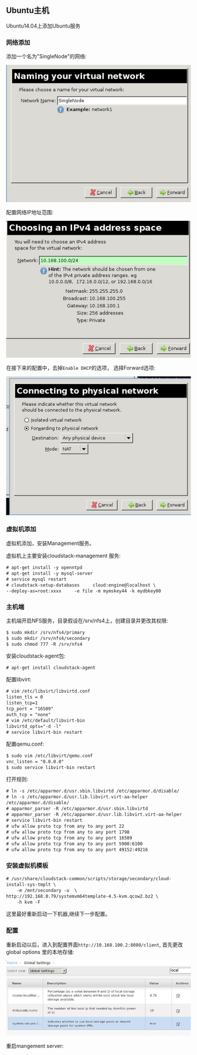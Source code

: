 ## Ubuntu主机
Ubuntu14.04上添加Ubuntu服务
### 网络添加
添加一个名为"SingleNode"的网络:    

![/images/2015_10_16_12_23_26_526x390.jpg](/images/2015_10_16_12_23_26_526x390.jpg)    

配置网络IP地址范围:    

![/images/2015_10_16_12_24_51_507x375.jpg](/images/2015_10_16_12_24_51_507x375.jpg)    

在接下来的配置中，去掉`Enable DHCP`的选项， 选择Forward选项:    

![/images/2015_10_16_12_25_45_536x402.jpg](/images/2015_10_16_12_25_45_536x402.jpg)    

### 虚拟机添加
虚拟机添加，安装Management服务。

虚拟机上主要安装cloudstack-management 服务:    

```
# apt-get install -y openntpd
# apt-get install -y mysql-server
# service mysql restart
# cloudstack-setup-databases     cloud:engine@localhost \
--deploy-as=root:xxxx     -e file -m mymskey44 -k mydbkey00
```

### 主机端
主机端开启NFS服务，目录假设在/srv/nfs4上，创建目录并更改其权限:    

```
$ sudo mkdir /srv/nfs4/primary
$ sudo mkdir /srv/nfs4/secondary
$ sudo chmod 777 -R /srv/nfs4
```

安装cloudstack-agent包:    

```
# apt-get install cloudstack-agent
```

配置libvirt:    

```
# vim /etc/libvirt/libvirtd.conf 
listen_tls = 0
listen_tcp=1
tcp_port = "16509"
auth_tcp = "none"
# vim /etc/default/libvirt-bin 
libvirtd_opts="-d -l"
# service libvirt-bin restart
```

配置qemu.conf:    

```
$ sudo vim /etc/libvirt/qemu.conf 
vnc_listen = "0.0.0.0"
$ sudo service libvirt-bin restart
```

打开规则:    

```
# ln -s /etc/apparmor.d/usr.sbin.libvirtd /etc/apparmor.d/disable/
# ln -s /etc/apparmor.d/usr.lib.libvirt.virt-aa-helper /etc/apparmor.d/disable/
# apparmor_parser -R /etc/apparmor.d/usr.sbin.libvirtd
# apparmor_parser -R /etc/apparmor.d/usr.lib.libvirt.virt-aa-helper
# service libvirt-bin restart
# ufw allow proto tcp from any to any port 22
# ufw allow proto tcp from any to any port 1798
# ufw allow proto tcp from any to any port 16509
# ufw allow proto tcp from any to any port 5900:6100
# ufw allow proto tcp from any to any port 49152:49216
```

### 安装虚拟机模板

```
# /usr/share/cloudstack-common/scripts/storage/secondary/cloud-install-sys-tmplt \
    -m /mnt/secondary -u  \
http://192.168.0.79/systemvm64template-4.5-kvm.qcow2.bz2 \ 
    -h kvm -F
```

这里最好重新启动一下机器,继续下一步配置。        

### 配置
重新启动以后，进入到配置界面`http://10.168.100.2:8080/client`, 首先更改global options
里的本地存储:    

![/images/2015_10_16_16_21_00_691x281.jpg](/images/2015_10_16_16_21_00_691x281.jpg)    

重启mangement server:    

```

```
